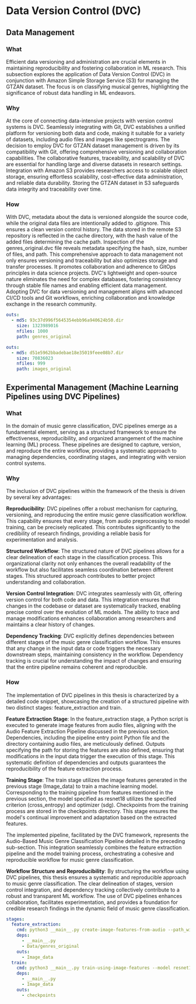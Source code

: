 # Data Version Control (DVC)

## Data Management

### What

Efficient data versioning and administration are crucial elements in maintaining reproducibility and fostering
collaboration in ML research. This subsection explores the application of Data Version Control (DVC) in conjunction with
Amazon Simple Storage Service (S3) for managing the GTZAN dataset. The focus is on classifying musical genres,
highlighting the significance of robust data handling in ML endeavors.

### Why

At the core of connecting data-intensive projects with version control systems is DVC. Seamlessly integrating with Git,
DVC establishes a unified platform for versioning both data and code, making it suitable for a variety of datasets,
including audio files and images like spectrograms. The decision to employ DVC for GTZAN dataset management is driven by
its compatibility with Git, offering comprehensive versioning and collaboration capabilities. The collaborative
features, traceability, and scalability of DVC are essential for handling large and diverse datasets in research
settings. Integration with Amazon S3 provides researchers access to scalable object storage, ensuring effortless
scalability, cost-effective data administration, and reliable data durability. Storing the GTZAN dataset in S3
safeguards data integrity and traceability over time.

### How

With DVC, metadata about the data is versioned alongside the source code, while the original data files are
intentionally added to .gitignore. This ensures a clean version control history. The data stored in the remote S3
repository is reflected in the cache directory, with the hash value of the added files determining the cache path.
Inspection of the genres_original.dvc file reveals metadata specifying the hash, size, number of files, and path. This
comprehensive approach to data management not only ensures versioning and traceability but also optimizes storage and
transfer processes. It promotes collaboration and adherence to GitOps principles in data science projects. DVC's
lightweight and open-source nature eliminates the need for complex databases, fostering consistency through stable file
names and enabling efficient data management. Adopting DVC for data versioning and management aligns with advanced CI/CD
tools and Git workflows, enriching collaboration and knowledge exchange in the research community.

~~~yaml
outs:
  - md5: 93c37d996f5645354ebb96a940624b50.dir
    size: 1323989016
    nfiles: 1000
    path: genres_original
~~~

~~~yaml
outs:
  - md5: d51e5962bbadebae18e35019feee08b7.dir
    size: 70836023
    nfiles: 999
    path: images_original
~~~  

## Experimental Management (Machine Learning Pipelines using DVC Pipelines)

### What

In the domain of music genre classification, DVC pipelines emerge as a fundamental element, serving as a structured
framework to ensure the effectiveness, reproducibility, and organized arrangement of the machine learning (ML) process.
These pipelines are designed to capture, version, and reproduce the entire workflow, providing a systematic approach to
managing dependencies, coordinating stages, and integrating with version control systems.

### Why

The inclusion of DVC pipelines within the framework of the thesis is driven by several key advantages:

**Reproducibility**:
DVC pipelines offer a robust mechanism for capturing, versioning, and reproducing the entire music genre classification
workflow. This capability ensures that every stage, from audio preprocessing to model training, can be precisely
replicated. This contributes significantly to the credibility of research findings, providing a reliable basis for
experimentation and analysis.

**Structured Workflow**:
The structured nature of DVC pipelines allows for a clear delineation of each stage in the classification process. This
organizational clarity not only enhances the overall readability of the workflow but also facilitates seamless
coordination between different stages. This structured approach contributes to better project understanding and
collaboration.

**Version Control Integration**:
DVC integrates seamlessly with Git, offering version control for both code and data. This integration ensures that
changes in the codebase or dataset are systematically tracked, enabling precise control over the evolution of ML models.
The ability to trace and manage modifications enhances collaboration among researchers and maintains a clear history of
changes.

**Dependency Tracking**:
DVC explicitly defines dependencies between different stages of the music genre classification workflow. This ensures
that any change in the input data or code triggers the necessary downstream steps, maintaining consistency in the
workflow. Dependency tracking is crucial for understanding the impact of changes and ensuring that the entire pipeline
remains coherent and reproducible.

### How

The implementation of DVC pipelines in this thesis is characterized by a detailed code snippet, showcasing the creation
of a structured pipeline with two distinct stages: feature_extraction and train.

**Feature Extraction Stage**:
In the feature_extraction stage, a Python script is executed to generate image features from audio files, aligning with
the Audio Feature Extraction Pipeline discussed in the previous section. Dependencies, including the pipeline entry
point Python file and the directory containing audio files, are meticulously defined. Outputs specifying the path for
storing the features are also defined, ensuring that modifications in the input data trigger the execution of this
stage. This systematic definition of dependencies and outputs guarantees the reproducibility of the feature extraction
process.

**Training Stage**:
The train stage utilizes the image features generated in the previous stage (Image_data) to train a machine learning
model. Corresponding to the training pipeline from features mentioned in the previous section, the model specified as
resnet18 utilizes the specified criterion (cross_entropy) and optimizer (sdg). Checkpoints from the training process are
stored in the checkpoints directory. This stage ensures the model's continual improvement and adaptation based on the
extracted features.

The implemented pipeline, facilitated by the DVC framework, represents the Audio-Based Music Genre Classification
Pipeline detailed in the preceding sub-section. This integration seamlessly combines the feature extraction pipeline and
the model training process, orchestrating a cohesive and reproducible workflow for music genre classification.

**Workflow Structure and Reproducibility**:
By structuring the workflow using DVC pipelines, this thesis ensures a systematic and reproducible approach to music
genre classification. The clear delineation of stages, version control integration, and dependency tracking collectively
contribute to a robust and transparent ML workflow. The use of DVC pipelines enhances collaboration, facilitates
experimentation, and provides a foundation for credible research findings in the dynamic field of music genre
classification.


~~~yaml
stages:
  feature_extraction:
    cmd: python3 __main__.py create-image-features-from-audio --path_with_audios_dir Data/genres_original --path_to_image Image_data
    deps:
      - __main__.py
      - Data/genres_original
    outs:
      - Image_data
  train:
    cmd: python3 __main__.py train-using-image-features --model resnet18 --criterion cross_entropy --optimizer sdg --checkpoints_path checkpoints --images_path Image_data
    deps:
      - __main__.py
      - Image_data
    outs:
      - checkpoints
~~~
